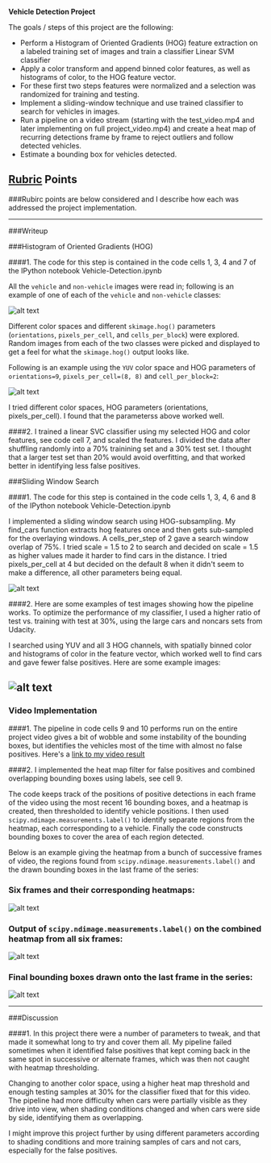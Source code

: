 **Vehicle Detection Project**

The goals / steps of this project are the following:

* Perform a Histogram of Oriented Gradients (HOG) feature extraction on a labeled training set of images and train a classifier Linear SVM classifier
* Apply a color transform and append binned color features, as well as histograms of color, to the HOG feature vector. 
* For these first two steps features were normalized and a selection was randomized for training and testing.
* Implement a sliding-window technique and use trained classifier to search for vehicles in images.
* Run a pipeline on a video stream (starting with the test_video.mp4 and later implementing on full project_video.mp4) and create a heat map of recurring detections frame by frame to reject outliers and follow detected vehicles.
* Estimate a bounding box for vehicles detected.

[//]: # (Image References)
[image1]: ./test_images/car_not_car.png
[image2]: ./test_images/HOG_example.png
[image3]: ./test_images/sliding_windows.png
[image4]: ./test_images/sliding_window.png
[image5]: ./test_imges/bboxes_and_heat.png
[image6]: ./test_images/labels_map.png
[image7]: ./test_images/output_bboxes.png
[video1]: ./project_video_result.mp4

## [Rubric](https://review.udacity.com/#!/rubrics/513/view) Points
###Rubirc points are below considered and I describe how each was addressed the project implementation.  

---
###Writeup


###Histogram of Oriented Gradients (HOG)

####1. The code for this step is contained in the code cells 1, 3, 4 and 7 of the IPython notebook Vehicle-Detection.ipynb

All the `vehicle` and `non-vehicle` images were read in; following is an example of one of each of the `vehicle` and `non-vehicle` classes:

![alt text][image1]

Different color spaces and different `skimage.hog()` parameters (`orientations`, `pixels_per_cell`, and `cells_per_block`) were explored.  Random images from each of the two classes were picked and displayed to get a feel for what the `skimage.hog()` output looks like.

Following is an example using the `YUV` color space and HOG parameters of `orientations=9`, `pixels_per_cell=(8, 8)` and `cell_per_block=2`:

![alt text][image2]

I tried different color spaces, HOG parameters (orientations, pixels\_per\_cell). I found that the parameterss above worked well.

####2. I trained a linear SVC classifier using my selected HOG and color features, see code cell 7, and scaled the features. I divided the data after shuffling randomly into a 70% trainining set and a 30% test set. I thought that a larger test set than 20% would avoid overfitting, and that worked better in identifying less false positives.

###Sliding Window Search

####1. The code for this step is contained in the code cells 1, 3, 4, 6 and 8 of the IPython notebook Vehicle-Detection.ipynb

I implemented a sliding window search using HOG-subsampling. My find\_cars function extracts hog features once and then gets sub-sampled for the overlaying windows. A cells\_per\_step of 2 gave a search window overlap of 75%. I tried scale = 1.5 to 2 to search and decided on scale = 1.5 as higher values made it harder to find cars in the distance. I tried pixels\_per\_cell at 4 but decided on the default 8 when it didn't seem to make a difference, all other parameters being equal.

![alt text][image3]

####2. Here are some examples of test images showing how the pipeline works.  To optimize the performance of my classifier, I used a higher ratio of test vs. training with test at 30%, using the large cars and noncars sets from Udacity.

I searched using YUV and all 3 HOG channels, with spatially binned color and histograms of color in the feature vector, which worked well to find cars and gave fewer false positives.  Here are some example images:

![alt text][image4]
---

### Video Implementation

####1. The pipeline in code cells 9 and 10 performs run on the entire project video gives a bit of wobble and some instability of the bounding boxes, but identifies the vehicles most of the time with almost no false positives.
Here's a [link to my video result](./project_video_result.mp4)


####2. I implemented the heat map filter for false positives and combined overlapping bounding boxes using labels, see cell 9.

The code keeps track of the positions of positive detections in each frame of the video using the most recent 16 bounding boxes, and a heatmap is created, then thresholded to identify vehicle positions.  I then used `scipy.ndimage.measurements.label()` to identify separate regions from the heatmap, each corresponding to a vehicle.  Finally the code constructs bounding boxes to cover the area of each region detected.  

Below is an example giving the heatmap from a bunch of successive frames of video, the regions found from  `scipy.ndimage.measurements.label()` and the drawn bounding boxes in the last frame of the series:

### Six frames and their corresponding heatmaps:

![alt text][image5]

### Output of `scipy.ndimage.measurements.label()` on the combined heatmap from all six frames:
![alt text][image6]

### Final bounding boxes drawn onto the last frame in the series:
![alt text][image7]



---

###Discussion

####1. In this project there were a number of parameters to tweak, and that made it somewhat long to try and cover them all. My pipeline failed sometimes when it identified false positives that kept coming back in the same spot in successive or alternate frames, which was then not caught with heatmap thresholding.

 Changing to another color space, using a higher heat map threshold and enough testing samples at 30% for the classifier fixed that for this video. The pipeline had more difficulty when cars were partially visible as they drive into view, when shading conditions changed and when cars were side by side, identifying them as overlapping.
 
 I might improve this project further by using different parameters according to shading conditions and more training samples of cars and not cars, especially for the false positives.

